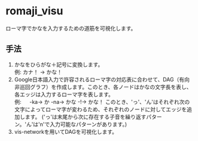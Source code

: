 # romaji_visu
ローマ字でかなを入力するための道筋を可視化します。

## 手法
1. かなをひらがな＋記号に変換します。  
   例: カナ！ -> かな！
2. Google日本語入力で許容されるローマ字の対応表に合わせて、DAG（有向非巡回グラフ）を作成します。このとき、各ノードはかなの文字長を表し、各エッジは入力するローマ字を表します。  
   例: 　 -ka-> か -na-> かな -!-> かな！
   このとき、'っ'、'ん'はそれぞれ次の文字によってローマ字が変わるため、それぞれのノードに対してエッジを追加します。
   ('っ'は末尾から次に存在する子音を繰り返すパターン。'ん'は'n'で入力可能なパターンがあります。)
3. vis-networkを用いてDAGを可視化します。
